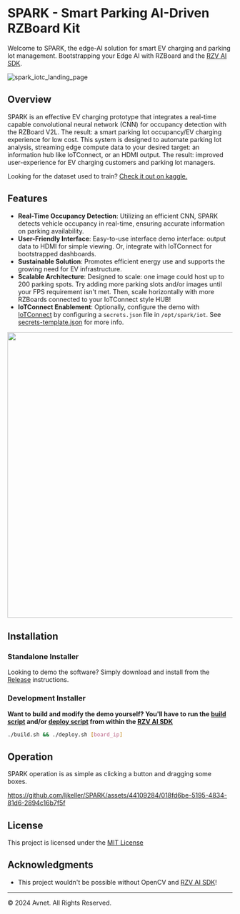 
# SPARK - Smart Parking AI-Driven RZBoard Kit

Welcome to SPARK, the edge-AI solution for smart EV charging and parking lot management. Bootstrapping your Edge AI with RZBoard and the [RZV AI SDK](https://renesas-rz.github.io/rzv_ai_sdk/2.10/).

![spark_iotc_landing_page](https://github.com/Avnet/SPARK/assets/44109284/c815c224-d32d-4af6-971a-2a3070e3fdfd)

## Overview

SPARK is an effective EV charging prototype that integrates a real-time capable convolutional neural network (CNN) for occupancy detection with the RZBoard V2L. The result: a smart parking lot occupancy/EV charging experience for low cost. This system is designed to automate parking lot analysis, streaming edge compute data to your desired target: an information hub like IoTConnect, or an HDMI output. The result: improved user-experience for EV charging customers and parking lot managers.

Looking for the dataset used to train? [Check it out on kaggle.](https://www.kaggle.com/datasets/ljkeller/matchbox-car-parking-occupancy)

## Features

- **Real-Time Occupancy Detection**: Utilizing an efficient CNN, SPARK detects vehicle occupancy in real-time, ensuring accurate information on parking availability.
- **User-Friendly Interface**: Easy-to-use interface demo interface: output data to HDMI for simple viewing. Or, integrate with IoTConnect for bootstrapped dashboards.
- **Sustainable Solution**: Promotes efficient energy use and supports the growing need for EV infrastructure.
- **Scalable Architecture**: Designed to scale: one image could host up to 200 parking spots. Try adding more parking slots and/or images until your FPS requirement isn't met. Then, scale horizontally with more RZBoards connected to your IoTConnect style HUB!
- **IoTConnect Enablement**: Optionally, configure the demo with [IoTConnect](https://www.iotconnect.io/) by configuring a `secrets.json` file in `/opt/spark/iot`. See [secrets-template.json](/app/iot/secrets-template.json) for more info.

<p align="center">
  <img width="640" src="https://github.com/Avnet/SPARK/assets/44109284/f5e593ca-aedd-43ea-a491-2896aab8d3f0">
</p>
 
## Installation

### Standalone Installer
Looking to demo the software? Simply download and install from the [Release](https://github.com/ljkeller/SPARK/releases) instructions.

### Development Installer
**Want to build and modify the demo yourself? You'll have to run the [build script](https://github.com/ljkeller/SPARK/blob/main/build.sh) and/or [deploy script](https://github.com/ljkeller/SPARK/blob/main/deploy.sh) from within the [RZV AI SDK](https://renesas-rz.github.io/rzv_ai_sdk/2.10/)**

```bash
./build.sh && ./deploy.sh [board_ip]
```

## Operation

SPARK operation is as simple as clicking a button and dragging some boxes.

https://github.com/ljkeller/SPARK/assets/44109284/018fd6be-5195-4834-81d6-2894c16b7f5f

## License

This project is licensed under the [MIT License](LICENSE)

## Acknowledgments

- This project wouldn't be possible without OpenCV and [RZV AI SDK](https://renesas-rz.github.io/rzv_ai_sdk/2.10/)!
---

© 2024 Avnet. All Rights Reserved.
